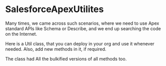 # SalesforceApexUtilites

Many times, we came across such scenarios, where we need to use Apex standard APIs like Schema or Describe, and we end up searching the code on the Internet.

Here is a Util class, that you can deploy in your org and use it whenever needed. Also, add new methods in it, if required.

The class had All the bulkified versions of all methods too.

